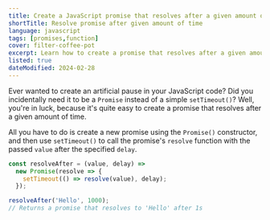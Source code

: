 ```yaml
---
title: Create a JavaScript promise that resolves after a given amount of time
shortTitle: Resolve promise after given amount of time
language: javascript
tags: [promises,function]
cover: filter-coffee-pot
excerpt: Learn how to create a promise that resolves after a given amount of time in JavaScript.
listed: true
dateModified: 2024-02-28
---
```


Ever wanted to create an artificial pause in your JavaScript code? Did you incidentally need it to be a `Promise` instead of a simple `setTimeout()`? Well, you're in luck, because it's quite easy to create a promise that resolves after a given amount of time.

All you have to do is create a new promise using the `Promise()` constructor, and then use `setTimeout()` to call the promise's `resolve` function with the passed `value` after the specified `delay`.

```js
const resolveAfter = (value, delay) =>
  new Promise(resolve => {
    setTimeout(() => resolve(value), delay);
  });

resolveAfter('Hello', 1000);
// Returns a promise that resolves to 'Hello' after 1s
```
